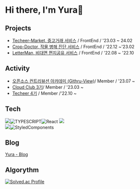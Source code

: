 <h3 align="center">                                                                                                
                                                                                                                         
# Hi there, I'm Yura👋

## Projects
- [Techeer-Market, 중고거래 서비스](https://github.com/Techeer-market) / FrontEnd / '23.03 ~ 24.02
- [Crop-Doctor, 작물 병해 진단 서비스](https://github.com/S-V-23-BootCamp-Team-F) / FrontEnd / '22.12 ~'23.02
- [LetterMan, 비대면 편지공유 서비스](https://github.com/2022-SN-AI-Pre-Internship-Team-D/letterman) / FrontEnd / '22.08 ~ '22.10

## Activity
- [오픈소스 컨트리뷰션 아카데미 (Githru-View)](https://github.com/githru/githru)/ Member / '23.07 ~
- [Cloud Club 3기](https://cloudclub.oopy.io/)/ Member / '23.03 ~
- [Techeer 4기](https://github.com/techeer-sv) / Member /'22.10 ~

## Tech
<img src="https://img.shields.io/badge/JavaScript-F7DF1E?style=for-the-badge&logo=JavaScript&logoColor=white"><img alt="TYPESCRIPT" src ="https://img.shields.io/badge/TypeScript-3178C6.svg?&style=for-the-badge&logo=TypeScript&logoColor=white"/><img alt="React" src ="https://img.shields.io/badge/React-61DAFB.svg?&style=for-the-badge&logo=React&logoColor=white">
<img src="https://img.shields.io/badge/Redux-593D88?style=for-the-badge&logo=redux&logoColor=white">
<br>
<img src= "https://img.shields.io/badge/Tailwind_CSS-38B2AC?style=for-the-badge&logo=tailwind-css&logoColor=white"><img alt="StyledComponents" src ="https://img.shields.io/badge/StyledComponents-DB7093.svg?&style=for-the-badge&logo=StyledComponents&logoColor=white"/>
</br>

## Blog
[Yura - Blog](https://yura0302.tistory.com/)                                                                                

## Algorythm
[![Solved.ac Profile](http://mazassumnida.wtf/api/v2/generate_badge?boj=dbfk0000)](https://solved.ac/dbfk0000/)


<br>

